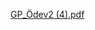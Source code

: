 [GP_Ödev2 (4).pdf](https://github.com/berkaycglt/QT-OGRENCI-DERS-OTOMASYONU/files/7739538/GP_Odev2.4.pdf)
